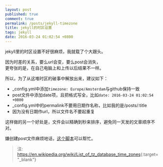 ```yaml
---
layout: post
published: true
comment: true
permalink: /posts/jekyll-timezone
title: jekyll的时区设置
tags: jekyll
date: 2016-03-24 01:02:54 +0800
---
```

jekyll里的时区设置不好很麻烦，我就载了个大跟头。

因为时差的关系，要么url会变，要么post会消失，  
更夸张的是，在自己电脑上和上传以后结果不一样。  

所以，为了从这堆时区的破事中解放出来，建议如下：
<!--more-->

- _config.yml中添加`timezone: Europe/Amsterdam`与github保持一致  
- post文件中添加date项，且把格式写全，比如`date: 2016-03-24 01:02:54 +0800`  
- _config.yml中的permalink不要用日期作名称，比如我的是/posts/:title  
- 因为没有日期作url，所以文件名不要起重复  

这样做的另一个好处是，文件会以精确到秒来排序，避免同一天发的文章顺序不对。


嫌创建post文件麻烦地话，[这个脚本](/posts/auto-create-post)可以帮忙。


> 注: <https://en.wikipedia.org/wiki/List_of_tz_database_time_zones>{:target="_blank"}

